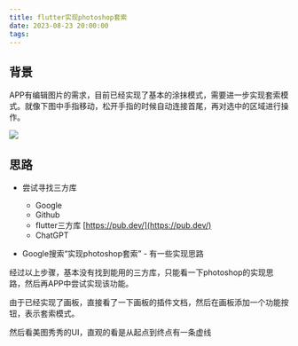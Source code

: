 ```yaml
---
title: flutter实现photoshop套索
date: 2023-08-23 20:00:00
tags:
---
```


## 背景

APP有编辑图片的需求，目前已经实现了基本的涂抹模式，需要进一步实现套索模式。就像下图中手指移动，松开手指的时候自动连接首尾，再对选中的区域进行操作。

<div align=left>
<img src="/images/flutter_photoshop_lasso.gif" />
</div>

## 思路

- 尝试寻找三方库
  - Google
  - Github
  - flutter三方库 [https://pub.dev/](https://pub.dev/)
  - ChatGPT

- Google搜索“实现photoshop套索” - 有一些实现思路

经过以上步骤，基本没有找到能用的三方库，只能看一下photoshop的实现思路，然后再APP中尝试实现该功能。

由于已经实现了画板，直接看了一下画板的插件文档，然后在画板添加一个功能按钮，表示套索模式。

然后看美图秀秀的UI，直观的看是从起点到终点有一条虚线

